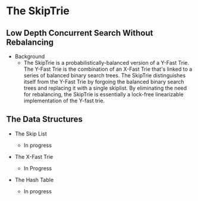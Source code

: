 # The SkipTrie
## Low Depth Concurrent Search Without Rebalancing

* Background
    * The SkipTrie is a probabilistically-balanced version of a Y-Fast Trie. The Y-Fast Trie is the combination of an X-Fast Trie that's linked to a series of balanced
      binary search trees. The SkipTrie distinguishes itself from the Y-Fast Trie by forgoing the balanced binary search trees and replacing it with a single skiplist.
      By eliminating the need for rebalancing, the SkipTrie is essentially a lock-free linearizable implementation of the Y-fast trie.

## The Data Structures

* The Skip List
    * In progress

* The X-Fast Trie
    * In Progress

* The Hash Table
    * In progress
